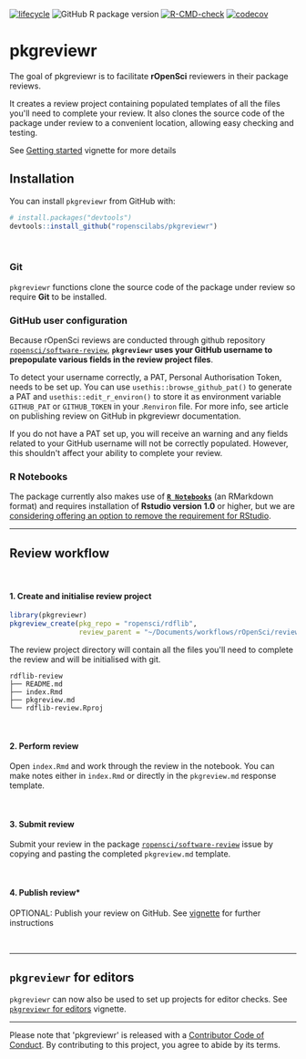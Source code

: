 
<!-- badges: start -->
[![lifecycle](https://img.shields.io/badge/lifecycle-maturing-blue.svg)](https://www.tidyverse.org/lifecycle/#maturing) ![GitHub R package version](https://img.shields.io/github/r-package/v/ropensci-org/pkgreviewr) 
  [![R-CMD-check](https://github.com/ropenscilabs/pkgreviewr/workflows/R-CMD-check/badge.svg)](https://github.com/ropenscilabs/pkgreviewr/actions)
[![codecov](https://codecov.io/gh/ropenscilabs/pkgreviewr/branch/master/graph/badge.svg)](https://codecov.io/gh/ropenscilabs/pkgreviewr)
 <!-- badges: end -->
 
# pkgreviewr

The goal of pkgreviewr is to facilitate **rOpenSci** reviewers in their package reviews. 

It creates a review project containing populated templates of all the files you'll need to complete your review. It also clones the source code of the package under review to a convenient location, allowing easy checking and testing.

See [Getting started](articles/get_started.html) vignette for more details

## Installation

You can install `pkgreviewr` from GitHub with:


``` r
# install.packages("devtools")
devtools::install_github("ropenscilabs/pkgreviewr")
```
<br>

### Git

`pkgreviewr` functions clone the source code of the package under review so require **Git** to be installed. 

### GitHub user configuration

Because rOpenSci reviews are conducted through github repository [`ropensci/software-review`](https://github.com/ropensci/software-review), **`pkgreviewr` uses your GitHub username to prepopulate various fields in the review project files**.

To detect your username correctly, a PAT, Personal Authorisation Token, needs to be set up.
You can use `usethis::browse_github_pat()` to generate a PAT and `usethis::edit_r_environ()` to store it as environment variable `GITHUB_PAT` or `GITHUB_TOKEN` in your .`Renviron` file. For more info, see article on publishing review on GitHub in pkgreviewr documentation.

If you do not have a PAT set up, you will receive an warning and any fields related to your GitHub username will not be correctly populated. However, this shouldn't affect your ability to complete your review. 


### R Notebooks

The package currently also makes use of [**`R Notebooks`**](https://rmarkdown.rstudio.com/r_notebooks.html) (an RMarkdown format) and requires installation of **Rstudio version 1.0** or higher, but we are [considering offering an option to remove the requirement for RStudio](https://github.com/ropenscilabs/pkgreviewr/issues/64).

***

## Review workflow

<br>

#### 1. Create and initialise review project 

```r
library(pkgreviewr)
pkgreview_create(pkg_repo = "ropensci/rdflib", 
                 review_parent = "~/Documents/workflows/rOpenSci/reviews/")
```

The review project directory will contain all the files you'll need to complete the review and will be initialised with git.

```
rdflib-review
├── README.md
├── index.Rmd
├── pkgreview.md
└── rdflib-review.Rproj
```
<br>

#### 2. Perform review

Open `index.Rmd` and work through the review in the notebook. You can make notes either in `index.Rmd` or directly in the `pkgreview.md` response template.

<br>

#### 3. Submit review

Submit your review in the package [`ropensci/software-review`](https://github.com/ropensci/software-review/issues) issue by copying and pasting the completed `pkgreview.md` template.

<br>

#### 4. Publish review*

OPTIONAL: Publish your review on GitHub. See [vignette](articles/publish-review-on-github.html) for further instructions

<br>


***

## `pkgreviewr` for editors 

`pkgreviewr` can now also be used to set up projects for editor checks. See [`pkgreviewr` for editors](articles/editors.html) vignette.


***

Please note that 'pkgreviewr' is released with a [Contributor Code of Conduct](CODE_OF_CONDUCT.md). By contributing to this project, you agree to abide by its terms.
